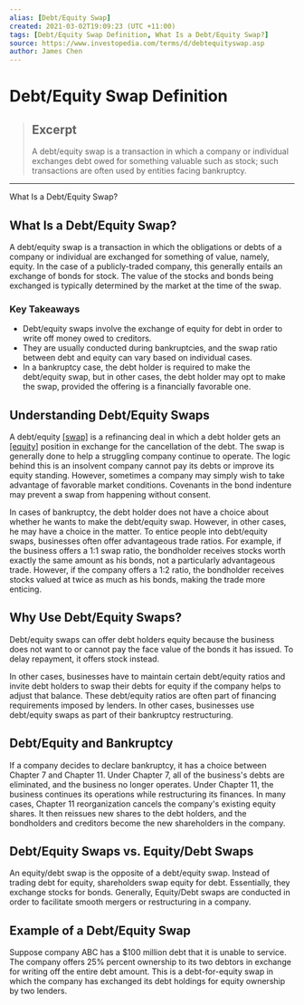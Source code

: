 ```yaml
---
alias: [Debt/Equity Swap]
created: 2021-03-02T19:09:23 (UTC +11:00)
tags: [Debt/Equity Swap Definition, What Is a Debt/Equity Swap?]
source: https://www.investopedia.com/terms/d/debtequityswap.asp
author: James Chen
---
```


# Debt/Equity Swap Definition

> ## Excerpt
> A debt/equity swap is a transaction in which a company or individual exchanges debt owed for something valuable such as stock; such transactions are often used by entities facing bankruptcy.

---

What Is a Debt/Equity Swap?
## What Is a Debt/Equity Swap?

A debt/equity swap is a transaction in which the obligations or debts of a company or individual are exchanged for something of value, namely, equity. In the case of a publicly-traded company, this generally entails an exchange of bonds for stock. The value of the stocks and bonds being exchanged is typically determined by the market at the time of the swap.

### Key Takeaways

-   Debt/equity swaps involve the exchange of equity for debt in order to write off money owed to creditors.
-   They are usually conducted during bankruptcies, and the swap ratio between debt and equity can vary based on individual cases.
-   In a bankruptcy case, the debt holder is required to make the debt/equity swap, but in other cases, the debt holder may opt to make the swap, provided the offering is a financially favorable one.

## Understanding Debt/Equity Swaps

A debt/equity [[swap]](https://www.investopedia.com/terms/s/swap.asp) is a refinancing deal in which a debt holder gets an [[equity]](https://www.investopedia.com/terms/e/equity.asp) position in exchange for the cancellation of the debt. The swap is generally done to help a struggling company continue to operate. The logic behind this is an insolvent company cannot pay its debts or improve its equity standing. However, sometimes a company may simply wish to take advantage of favorable market conditions. Covenants in the bond indenture may prevent a swap from happening without consent.

In cases of bankruptcy, the debt holder does not have a choice about whether he wants to make the debt/equity swap. However, in other cases, he may have a choice in the matter. To entice people into debt/equity swaps, businesses often offer advantageous trade ratios. For example, if the business offers a 1:1 swap ratio, the bondholder receives stocks worth exactly the same amount as his bonds, not a particularly advantageous trade. However, if the company offers a 1:2 ratio, the bondholder receives stocks valued at twice as much as his bonds, making the trade more enticing.

## Why Use Debt/Equity Swaps?

Debt/equity swaps can offer debt holders equity because the business does not want to or cannot pay the face value of the bonds it has issued. To delay repayment, it offers stock instead.

In other cases, businesses have to maintain certain debt/equity ratios and invite debt holders to swap their debts for equity if the company helps to adjust that balance. These debt/equity ratios are often part of financing requirements imposed by lenders. In other cases, businesses use debt/equity swaps as part of their bankruptcy restructuring.

## Debt/Equity and Bankruptcy

If a company decides to declare bankruptcy, it has a choice between Chapter 7 and Chapter 11. Under Chapter 7, all of the business's debts are eliminated, and the business no longer operates. Under Chapter 11, the business continues its operations while restructuring its finances. In many cases, Chapter 11 reorganization cancels the company's existing equity shares. It then reissues new shares to the debt holders, and the bondholders and creditors become the new shareholders in the company.

## Debt/Equity Swaps vs. Equity/Debt Swaps

An equity/debt swap is the opposite of a debt/equity swap. Instead of trading debt for equity, shareholders swap equity for debt. Essentially, they exchange stocks for bonds. Generally, Equity/Debt swaps are conducted in order to facilitate smooth mergers or restructuring in a company.

## Example of a Debt/Equity Swap

Suppose company ABC has a $100 million debt that it is unable to service. The company offers 25% percent ownership to its two debtors in exchange for writing off the entire debt amount. This is a debt-for-equity swap in which the company has exchanged its debt holdings for equity ownership by two lenders.
